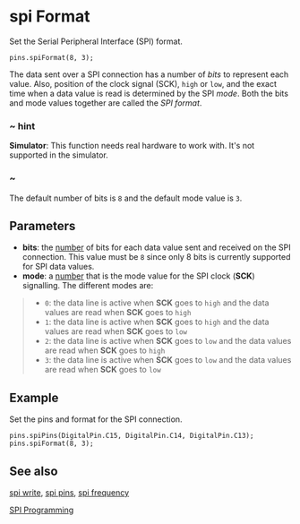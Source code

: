 # spi Format

Set the Serial Peripheral Interface (SPI) format.

```sig
pins.spiFormat(8, 3);
```

The data sent over a SPI connection has a number of _bits_ to represent each value. Also, position of the clock signal (SCK), ``high`` or ``low``, and the exact time when a data value is read is determined by the SPI _mode_. Both the bits and mode values together are called the _SPI format_.

### ~ hint

**Simulator**: This function needs real hardware to work with. It's not supported in the simulator.

### ~

The default number of bits is `8` and the default mode value is `3`.

## Parameters

* **bits**: the [number](types/number) of bits for each data value sent and received on the SPI connection. This value must be ``8`` since only 8 bits is currently supported for SPI data values. 
* **mode**: a [number](/types/number) that is the mode value for the SPI clock (**SCK**) signalling. The different modes are:
>* `0`: the data line is active when **SCK** goes to ``high`` and the data values are read when **SCK** goes to ``high``
>* `1`: the data line is active when **SCK** goes to ``high`` and the data values are read when **SCK** goes to ``low``
>* `2`: the data line is active when **SCK** goes to ``low`` and the data values are read when **SCK** goes to ``high``
>* `3`: the data line is active when **SCK** goes to ``low`` and the data values are read when **SCK** goes to ``low``

## Example

Set the pins and format for the SPI connection.

```blocks
pins.spiPins(DigitalPin.C15, DigitalPin.C14, DigitalPin.C13);
pins.spiFormat(8, 3);
```

## See also

[spi write](/reference/pins/spi-write),
[spi pins](/reference/pins/spi-pins),
[spi frequency](/reference/pins/spi-frequency)

[SPI Programming](https://developer.mbed.org/handbook/SPI)
